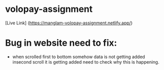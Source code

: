# volopay-assignment

[Live Link] (https://manglam-volopay-assignment.netlify.app/)

# Bug in website need to fix:

- when scrolled first to bottom somehow data is not getting added insecond scroll it is getting added need to check why this is happening.
